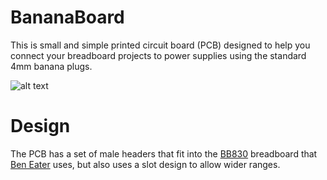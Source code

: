 # BananaBoard
This is small and simple printed circuit board (PCB) designed to help you connect your breadboard projects to power supplies using the standard 4mm banana plugs.

![alt text][singular]

# Design
The PCB has a set of male headers that fit into the [BB830](http://www.busboard.com/BB830T) breadboard that [Ben Eater](https://eater.net/) uses, but also uses a slot design to allow wider ranges.

[singular]: Images/all_pcbs.jpg "PCBs from Aisler"
